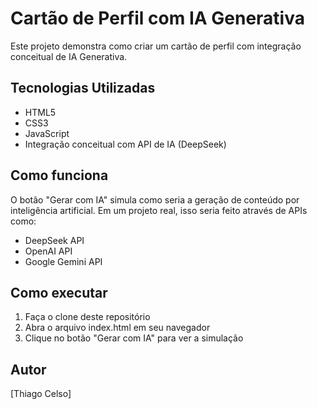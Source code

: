 
# Cartão de Perfil com IA Generativa

Este projeto demonstra como criar um cartão de perfil com integração conceitual de IA Generativa.

## Tecnologias Utilizadas
- HTML5
- CSS3
- JavaScript
- Integração conceitual com API de IA (DeepSeek)

## Como funciona
O botão "Gerar com IA" simula como seria a geração de conteúdo por inteligência artificial. Em um projeto real, isso seria feito através de APIs como:
- DeepSeek API
- OpenAI API
- Google Gemini API

## Como executar
1. Faça o clone deste repositório
2. Abra o arquivo index.html em seu navegador
3. Clique no botão "Gerar com IA" para ver a simulação

## Autor
[Thiago Celso]
